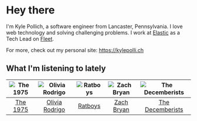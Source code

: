 # Hey there


I'm Kyle Pollich, a software engineer from Lancaster, Pennsylvania. I love web technology and solving challenging problems.
I work at [Elastic](https://www.elastic.co/) as a Tech Lead on [Fleet](https://www.elastic.co/guide/en/fleet/current/fleet-overview.html).

For more, check out my personal site: https://kylepolli.ch

## What I'm listening to lately

<!-- begin artists -->
  |![The 1975](https://i.scdn.co/image/ab6761610000f17889348336354096fd4e36ca73)|![Olivia Rodrigo](https://i.scdn.co/image/ab6761610000f178e03a98785f3658f0b6461ec4)|![Ratboys](https://i.scdn.co/image/ab6761610000f17804eddff1ed28df0065c09448)|![Zach Bryan](https://i.scdn.co/image/ab6761610000f1784fd54df35bfcfa0fc9fc2da7)|![The Decemberists](https://i.scdn.co/image/ab6761610000f17898bedc4e1c0b1be33ee7da6d)|
  |:---:|:---:|:---:|:---:|:---:|
  |[The 1975](https://open.spotify.com/artist/3mIj9lX2MWuHmhNCA7LSCW)|[Olivia Rodrigo](https://open.spotify.com/artist/1McMsnEElThX1knmY4oliG)|[Ratboys](https://open.spotify.com/artist/1SoBNpuC0N4nvaQFENS0qf)|[Zach Bryan](https://open.spotify.com/artist/40ZNYROS4zLfyyBSs2PGe2)|[The Decemberists](https://open.spotify.com/artist/7ITd48RbLVpUfheE7B86o2)|
<!-- end artists -->
